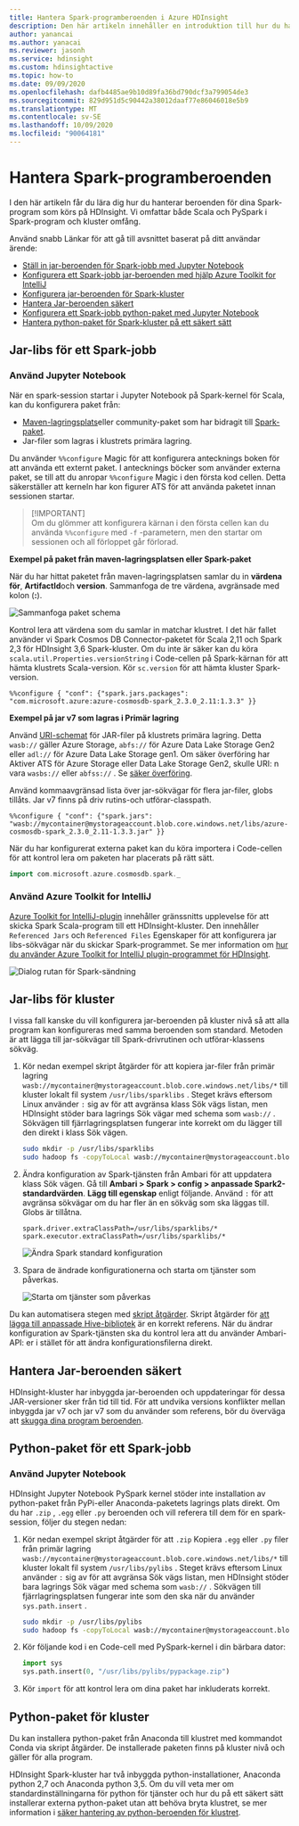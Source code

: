 ```yaml
---
title: Hantera Spark-programberoenden i Azure HDInsight
description: Den här artikeln innehåller en introduktion till hur du hanterar Spark-beroenden i HDInsight Spark-kluster för PySpark-och Scala-program.
author: yanancai
ms.author: yanacai
ms.reviewer: jasonh
ms.service: hdinsight
ms.custom: hdinsightactive
ms.topic: how-to
ms.date: 09/09/2020
ms.openlocfilehash: dafb4485ae9b10d89fa36bd790dcf3a799054de3
ms.sourcegitcommit: 829d951d5c90442a38012daaf77e86046018e5b9
ms.translationtype: MT
ms.contentlocale: sv-SE
ms.lasthandoff: 10/09/2020
ms.locfileid: "90064181"
---
```

# <a name="manage-spark-application-dependencies"></a>Hantera Spark-programberoenden

I den här artikeln får du lära dig hur du hanterar beroenden för dina Spark-program som körs på HDInsight. Vi omfattar både Scala och PySpark i Spark-program och kluster omfång.

Använd snabb Länkar för att gå till avsnittet baserat på ditt användar ärende:
* [Ställ in jar-beroenden för Spark-jobb med Jupyter Notebook](#use-jupyter-notebook)
* [Konfigurera ett Spark-jobb jar-beroenden med hjälp Azure Toolkit for IntelliJ](#use-azure-toolkit-for-intellij)
* [Konfigurera jar-beroenden för Spark-kluster](#jar-libs-for-cluster)
* [Hantera Jar-beroenden säkert](#safely-manage-jar-dependencies)
* [Konfigurera ett Spark-jobb python-paket med Jupyter Notebook](#use-jupyter-notebook-1)
* [Hantera python-paket för Spark-kluster på ett säkert sätt](#python-packages-for-cluster)

## <a name="jar-libs-for-one-spark-job"></a>Jar-libs för ett Spark-jobb
### <a name="use-jupyter-notebook"></a>Använd Jupyter Notebook
När en spark-session startar i Jupyter Notebook på Spark-kernel för Scala, kan du konfigurera paket från:

* [Maven-lagringsplats](https://search.maven.org/)eller community-paket som har bidragit till [Spark-paket](https://spark-packages.org/).
* Jar-filer som lagras i klustrets primära lagring.

Du använder `%%configure` Magic för att konfigurera antecknings boken för att använda ett externt paket. I antecknings böcker som använder externa paket, se till att du anropar `%%configure` Magic i den första kod cellen. Detta säkerställer att kerneln har kon figurer ATS för att använda paketet innan sessionen startar.

>
>[!IMPORTANT]  
>Om du glömmer att konfigurera kärnan i den första cellen kan du använda `%%configure` med `-f` -parametern, men den startar om sessionen och all förloppet går förlorad.

**Exempel på paket från maven-lagringsplatsen eller Spark-paket**

När du har hittat paketet från maven-lagringsplatsen samlar du in **värdena för**, **ArtifactId**och **version**. Sammanfoga de tre värdena, avgränsade med kolon (**:**).

   ![Sammanfoga paket schema](./media/apache-spark-manage-dependencies/spark-package-schema.png "Sammanfoga paket schema")

Kontrol lera att värdena som du samlar in matchar klustret. I det här fallet använder vi Spark Cosmos DB Connector-paketet för Scala 2,11 och Spark 2,3 för HDInsight 3,6 Spark-kluster. Om du inte är säker kan du köra `scala.util.Properties.versionString` i Code-cellen på Spark-kärnan för att hämta klustrets Scala-version. Kör `sc.version` för att hämta kluster Spark-version.

```
%%configure { "conf": {"spark.jars.packages": "com.microsoft.azure:azure-cosmosdb-spark_2.3.0_2.11:1.3.3" }}
```

**Exempel på jar v7 som lagras i Primär lagring**

Använd [URI-schemat](../hdinsight-hadoop-linux-information.md#URI-and-scheme) för JAR-filer på klustrets primära lagring. Detta `wasb://` gäller Azure Storage, `abfs://` för Azure Data Lake Storage Gen2 eller `adl://` för Azure Data Lake Storage gen1. Om säker överföring har Aktiver ATS för Azure Storage eller Data Lake Storage Gen2, skulle URI: n vara `wasbs://` eller `abfss://` . Se [säker överföring](../../storage/common/storage-require-secure-transfer.md).

Använd kommaavgränsad lista över jar-sökvägar för flera jar-filer, globs tillåts. Jar v7 finns på driv rutins-och utförar-classpath.

```
%%configure { "conf": {"spark.jars": "wasb://mycontainer@mystorageaccount.blob.core.windows.net/libs/azure-cosmosdb-spark_2.3.0_2.11-1.3.3.jar" }}
```

När du har konfigurerat externa paket kan du köra importera i Code-cellen för att kontrol lera om paketen har placerats på rätt sätt.

```scala
import com.microsoft.azure.cosmosdb.spark._
```

### <a name="use-azure-toolkit-for-intellij"></a>Använd Azure Toolkit for IntelliJ
[Azure Toolkit for IntelliJ-plugin](./apache-spark-intellij-tool-plugin.md) innehåller gränssnitts upplevelse för att skicka Spark Scala-program till ett HDInsight-kluster. Den innehåller `Referenced Jars` och `Referenced Files` Egenskaper för att konfigurera jar libs-sökvägar när du skickar Spark-programmet. Se mer information om [hur du använder Azure Toolkit for IntelliJ plugin-programmet för HDInsight](./apache-spark-intellij-tool-plugin.md#run-a-spark-scala-application-on-an-hdinsight-spark-cluster).

![Dialog rutan för Spark-sändning](./media/apache-spark-intellij-tool-plugin/hdi-submit-spark-app-02.png)

## <a name="jar-libs-for-cluster"></a>Jar-libs för kluster
I vissa fall kanske du vill konfigurera jar-beroenden på kluster nivå så att alla program kan konfigureras med samma beroenden som standard. Metoden är att lägga till jar-sökvägar till Spark-drivrutinen och utförar-klassens sökväg.

1. Kör nedan exempel skript åtgärder för att kopiera jar-filer från primär lagring `wasb://mycontainer@mystorageaccount.blob.core.windows.net/libs/*` till kluster lokalt fil system `/usr/libs/sparklibs` . Steget krävs eftersom Linux använder `:` sig av för att avgränsa klass Sök vägs listan, men HDInsight stöder bara lagrings Sök vägar med schema som `wasb://` . Sökvägen till fjärrlagringsplatsen fungerar inte korrekt om du lägger till den direkt i klass Sök vägen.

    ```bash
    sudo mkdir -p /usr/libs/sparklibs
    sudo hadoop fs -copyToLocal wasb://mycontainer@mystorageaccount.blob.core.windows.net/libs/*.* /usr/libs/sparklibs
    ```

2. Ändra konfiguration av Spark-tjänsten från Ambari för att uppdatera klass Sök vägen. Gå till **Ambari > Spark > config > anpassade Spark2-standardvärden**. **Lägg till egenskap** enligt följande. Använd `:` för att avgränsa sökvägar om du har fler än en sökväg som ska läggas till. Globs är tillåtna.

    ```
    spark.driver.extraClassPath=/usr/libs/sparklibs/*
    spark.executor.extraClassPath=/usr/libs/sparklibs/*
    ```

   ![Ändra Spark standard konfiguration](./media/apache-spark-manage-dependencies/change-spark-default-config.png "Ändra Spark standard konfiguration")

3. Spara de ändrade konfigurationerna och starta om tjänster som påverkas.

   ![Starta om tjänster som påverkas](./media/apache-spark-manage-dependencies/restart-impacted-services.png "Starta om tjänster som påverkas")

Du kan automatisera stegen med [skript åtgärder](../hdinsight-hadoop-customize-cluster-linux.md). Skript åtgärder för [att lägga till anpassade Hive-bibliotek](https://hdiconfigactions.blob.core.windows.net/linuxsetupcustomhivelibsv01/setup-customhivelibs-v01.sh) är en korrekt referens. När du ändrar konfiguration av Spark-tjänsten ska du kontrol lera att du använder Ambari-API: er i stället för att ändra konfigurationsfilerna direkt. 

## <a name="safely-manage-jar-dependencies"></a>Hantera Jar-beroenden säkert
HDInsight-kluster har inbyggda jar-beroenden och uppdateringar för dessa JAR-versioner sker från tid till tid. För att undvika versions konflikter mellan inbyggda jar v7 och jar v7 som du använder som referens, bör du överväga att [skugga dina program beroenden](./safely-manage-jar-dependency.md).

## <a name="python-packages-for-one-spark-job"></a>Python-paket för ett Spark-jobb
### <a name="use-jupyter-notebook"></a>Använd Jupyter Notebook
HDInsight Jupyter Notebook PySpark kernel stöder inte installation av python-paket från PyPi-eller Anaconda-paketets lagrings plats direkt. Om du har `.zip` , `.egg` eller `.py` beroenden och vill referera till dem för en spark-session, följer du stegen nedan:

1. Kör nedan exempel skript åtgärder för att `.zip` Kopiera `.egg` eller `.py` filer från primär lagring `wasb://mycontainer@mystorageaccount.blob.core.windows.net/libs/*` till kluster lokalt fil system `/usr/libs/pylibs` . Steget krävs eftersom Linux använder `:` sig av för att avgränsa Sök vägs listan, men HDInsight stöder bara lagrings Sök vägar med schema som `wasb://` . Sökvägen till fjärrlagringsplatsen fungerar inte som den ska när du använder `sys.path.insert` .

    ```bash
    sudo mkdir -p /usr/libs/pylibs
    sudo hadoop fs -copyToLocal wasb://mycontainer@mystorageaccount.blob.core.windows.net/libs/*.* /usr/libs/pylibs
    ```

2. Kör följande kod i en Code-cell med PySpark-kernel i din bärbara dator:

   ```python
   import sys
   sys.path.insert(0, "/usr/libs/pylibs/pypackage.zip")
   ```

3. Kör `import` för att kontrol lera om dina paket har inkluderats korrekt.  

## <a name="python-packages-for-cluster"></a>Python-paket för kluster
Du kan installera python-paket från Anaconda till klustret med kommandot Conda via skript åtgärder. De installerade paketen finns på kluster nivå och gäller för alla program. 

HDInsight Spark-kluster har två inbyggda python-installationer, Anaconda python 2,7 och Anaconda python 3,5. Om du vill veta mer om standardinställningarna för python för tjänster och hur du på ett säkert sätt installerar externa python-paket utan att behöva bryta klustret, se mer information i [säker hantering av python-beroenden för klustret](./apache-spark-python-package-installation.md).
